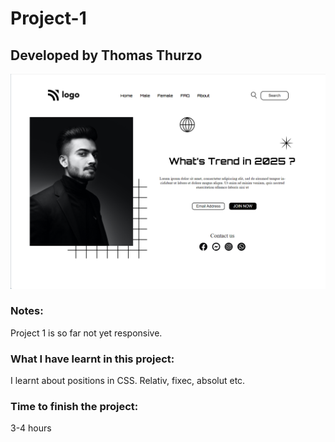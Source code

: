 # Project-1
## Developed by Thomas Thurzo

![Website Logo](./assets/website.png)

### Notes:

Project 1 is so far not yet responsive. 


### What I have learnt in this project:

I learnt about positions in CSS. Relativ, fixec, absolut etc.


### Time to finish the project:

3-4 hours







